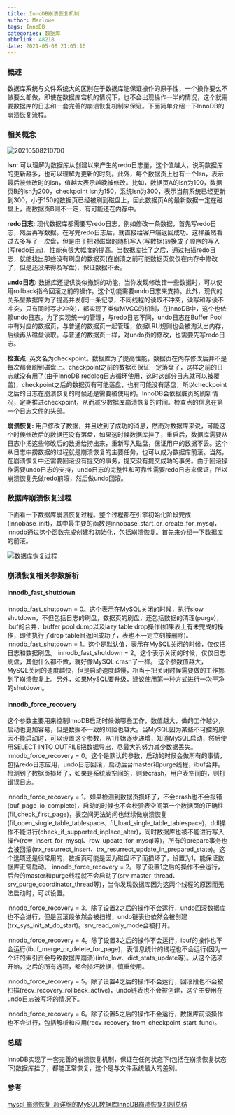 ```yaml
---
title: InnoDB崩溃恢复机制
author: Marlowe
tags: InnoDB
categories: 数据库
abbrlink: 48218
date: 2021-05-08 21:05:16
---
```


<!--more-->

### 概述

数据库系统与文件系统大的区别在于数据库能保证操作的原子性，一个操作要么不做要么都做，即使在数据库宕机的情况下，也不会出现操作一半的情况，这个就需要数据库的日志和一套完善的崩溃恢复机制来保证。下面简单介绍一下InnoDB的崩溃恢复流程。

### 相关概念

![20210508210700](http://marlowe.oss-cn-beijing.aliyuncs.com/img/20210508210700.png)

**lsn:** 可以理解为数据库从创建以来产生的redo日志量，这个值越大，说明数据库的更新越多，也可以理解为更新的时刻。此外，每个数据页上也有一个lsn，表示最后被修改时的lsn，值越大表示越晚被修改。比如，数据页A的lsn为100，数据页B的lsn为200，checkpoint lsn为150，系统lsn为300，表示当前系统已经更新到300，小于150的数据页已经被刷到磁盘上，因此数据页A的最新数据一定在磁盘上，而数据页B则不一定，有可能还在内存中。

**redo日志:** 现代数据库都需要写redo日志，例如修改一条数据，首先写redo日志，然后再写数据。在写完redo日志后，就直接给客户端返回成功。这样虽然看过去多写了一次盘，但是由于把对磁盘的随机写入(写数据)转换成了顺序的写入(写redo日志)，性能有很大幅度的提高。当数据库挂了之后，通过扫描redo日志，就能找出那些没有刷盘的数据页(在崩溃之前可能数据页仅仅在内存中修改了，但是还没来得及写盘)，保证数据不丢。

**undo日志:** 数据库还提供类似撤销的功能，当你发现修改错一些数据时，可以使用rollback指令回滚之前的操作。这个功能需要undo日志来支持。此外，现代的关系型数据库为了提高并发(同一条记录，不同线程的读取不冲突，读写和写读不冲突，只有同时写才冲突)，都实现了类似MVCC的机制，在InnoDB中，这个也依赖undo日志。为了实现统一的管理，与redo日志不同，undo日志在Buffer Pool中有对应的数据页，与普通的数据页一起管理，依据LRU规则也会被淘汰出内存，后续再从磁盘读取。与普通的数据页一样，对undo页的修改，也需要先写redo日志。

**检查点:** 英文名为checkpoint。数据库为了提高性能，数据页在内存修改后并不是每次都会刷到磁盘上。checkpoint之前的数据页保证一定落盘了，这样之前的日志就没有用了(由于InnoDB redolog日志循环使用，这时这部分日志就可以被覆盖)，checkpoint之后的数据页有可能落盘，也有可能没有落盘，所以checkpoint之后的日志在崩溃恢复的时候还是需要被使用的。InnoDB会依据脏页的刷新情况，定期推进checkpoint，从而减少数据库崩溃恢复的时间。检查点的信息在第一个日志文件的头部。

**崩溃恢复:** 用户修改了数据，并且收到了成功的消息，然而对数据库来说，可能这个时候修改后的数据还没有落盘，如果这时候数据库挂了，重启后，数据库需要从日志中把这些修改后的数据给捞出来，重新写入磁盘，保证用户的数据不丢。这个从日志中捞数据的过程就是崩溃恢复的主要任务，也可以成为数据库前滚。当然，在崩溃恢复中还需要回滚没有提交的事务，提交没有提交成功的事务。由于回滚操作需要undo日志的支持，undo日志的完整性和可靠性需要redo日志来保证，所以崩溃恢复先做redo前滚，然后做undo回滚。


### 数据库崩溃恢复过程

下面看一下数据库崩溃恢复过程。整个过程都在引擎初始化阶段完成(innobase_init)，其中最主要的函数是innobase_start_or_create_for_mysql，innodb通过这个函数完成创建和初始化，包括崩溃恢复。首先来介绍一下数据库的前滚。

![数据库恢复过程](https://img-blog.csdn.net/20180816150314709?watermark/2/text/aHR0cHM6Ly9ibG9nLmNzZG4ubmV0L2JvaHU4Mw==/font/5a6L5L2T/fontsize/400/fill/I0JBQkFCMA==/dissolve/70)


### 崩溃恢复相关参数解析


#### innodb_fast_shutdown

innodb_fast_shutdown = 0。这个表示在MySQL关闭的时候，执行slow shutdown，不但包括日志的刷盘，数据页的刷盘，还包括数据的清理(purge)，ibuf的合并，buffer pool dump以及lazy table drop操作(如果表上有未完成的操作，即使执行了drop table且返回成功了，表也不一定立刻被删除)。 innodb_fast_shutdown = 1。这个是默认值，表示在MySQL关闭的时候，仅仅把日志和数据刷盘。 innodb_fast_shutdown = 2。这个表示关闭的时候，仅仅日志刷盘，其他什么都不做，就好像MySQL crash了一样。 这个参数值越大，MySQL关闭的速度越快，但是启动速度越慢，相当于把关闭时候需要做的工作挪到了崩溃恢复上。另外，如果MySQL要升级，建议使用第一种方式进行一次干净的shutdown。


#### innodb_force_recovery

这个参数主要用来控制InnoDB启动时候做哪些工作，数值越大，做的工作越少，启动也更加容易，但是数据不一致的风险也越大。当MySQL因为某些不可控的原因不能启动时，可以设置这个参数，从1开始逐步递增，知道MySQL启动，然后使用SELECT INTO OUTFILE把数据导出，尽最大的努力减少数据丢失。 innodb_force_recovery = 0。这个是默认的参数，启动的时候会做所有的事情，包括redo日志应用，undo日志回滚，启动后台master和purge线程，ibuf合并。检测到了数据页损坏了，如果是系统表空间的，则会crash，用户表空间的，则打错误日志。

innodb_force_recovery = 1。如果检测到数据页损坏了，不会crash也不会报错(buf_page_io_complete)，启动的时候也不会校验表空间第一个数据页的正确性(fil_check_first_page)，表空间无法访问也继续做崩溃恢复(fil_open_single_table_tablespace、fil_load_single_table_tablespace)，ddl操作不能进行(check_if_supported_inplace_alter)，同时数据库也被不能进行写入操作(row_insert_for_mysql、row_update_for_mysql等)，所有的prepare事务也会被回滚(trx_resurrect_insert、trx_resurrect_update_in_prepared_state)。这个选项还是很常用的，数据页可能是因为磁盘坏了而损坏了，设置为1，能保证数据库正常启动。 innodb_force_recovery = 2。除了设置1之后的操作不会运行，后台的master和purge线程就不会启动了(srv_master_thread、srv_purge_coordinator_thread等)，当你发现数据库因为这两个线程的原因而无法启动时，可以设置。

innodb_force_recovery = 3。除了设置2之后的操作不会运行，undo回滚数据库也不会进行，但是回滚段依然会被扫描，undo链表也依然会被创建(trx_sys_init_at_db_start)。srv_read_only_mode会被打开。

innodb_force_recovery = 4。除了设置3之后的操作不会运行，ibuf的操作也不会运行(ibuf_merge_or_delete_for_page)，表信息统计的线程也不会运行(因为一个坏的索引页会导致数据库崩溃)(info_low、dict_stats_update等)。从这个选项开始，之后的所有选项，都会损坏数据，慎重使用。

innodb_force_recovery = 5。除了设置4之后的操作不会运行，回滚段也不会被扫描(recv_recovery_rollback_active)，undo链表也不会被创建，这个主要用在undo日志被写坏的情况下。

innodb_force_recovery = 6。除了设置5之后的操作不会运行，数据库前滚操作也不会进行，包括解析和应用(recv_recovery_from_checkpoint_start_func)。

### 总结

InnoDB实现了一套完善的崩溃恢复机制，保证在任何状态下(包括在崩溃恢复状态下)数据库挂了，都能正常恢复，这个是与文件系统最大的差别。

### 参考

[mysql 崩溃恢复_超详细的MySQL数据库InnoDB崩溃恢复机制总结](https://blog.csdn.net/weixin_35043331/article/details/113195099)
